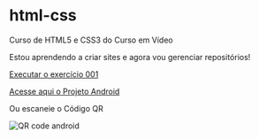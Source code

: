 # html-css
 Curso de HTML5 e CSS3 do Curso em Vídeo

Estou aprendendo a criar sites e agora vou gerenciar repositórios!

  <a href="https://devnetok.github.io/html-css/Exercicios/ex001/index.html">Executar o exercício 001</a>

  <a href="https://devnetok.github.io/projeto-android/#">Acesse aqui o Projeto Android</a>

Ou escaneie o Código QR

<img src="../projeto-android/imagens/frame.png" alt=" QR code android">